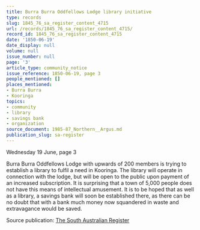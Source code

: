 ```yaml
---
title: Burra Burra Oddfellows Lodge library initiative
type: records
slug: 1845_76_sa_register_content_4715
url: /records/1845_76_sa_register_content_4715/
record_id: 1845_76_sa_register_content_4715
date: '1850-06-19'
date_display: null
volume: null
issue_number: null
page: '3'
article_type: community_notice
issue_reference: 1850-06-19, page 3
people_mentioned: []
places_mentioned:
- Burra Burra
- Kooringa
topics:
- community
- library
- savings bank
- organization
source_document: 1985-87_Northern__Argus.md
publication_slug: sa-register
---
```


Wednesday 19 June, page 3

Burra Burra Oddfellows Lodge with upwards of 200 members is trying to establish a library to fulfil a need in Kooringa.  The library will operate in connection with the lodge, but will be open to the public upon payment of an increased subscription.  It is surprising that a town of 5,000 people does not have this means of intellectual amusement.  It is to be hoped that as well as a library, a savings bank will soon be established there, as there can be no doubt that with a bank much money now squandered in waste and extravagance would be saved.

Source publication: [The South Australian Register](/publications/sa-register/)
